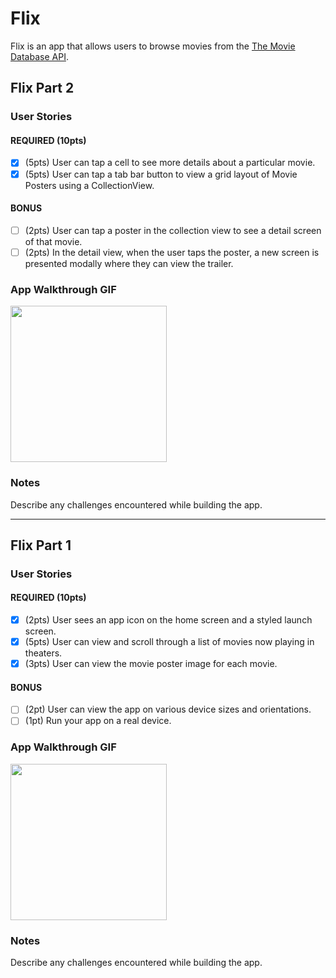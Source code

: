 # Flix

Flix is an app that allows users to browse movies from the [The Movie Database API](http://docs.themoviedb.apiary.io/#).

## Flix Part 2

### User Stories

#### REQUIRED (10pts)
-  [x] (5pts) User can tap a cell to see more details about a particular movie.
-  [x] (5pts) User can tap a tab bar button to view a grid layout of Movie Posters using a CollectionView.

#### BONUS
- [ ] (2pts) User can tap a poster in the collection view to see a detail screen of that movie.
- [ ] (2pts) In the detail view, when the user taps the poster, a new screen is presented modally where they can view the trailer.

### App Walkthrough GIF
<img src="./flix-2.gif" width=250><br>

### Notes
Describe any challenges encountered while building the app.

---

## Flix Part 1

### User Stories

#### REQUIRED (10pts)
-  [x] (2pts) User sees an app icon on the home screen and a styled launch screen.
-  [x] (5pts) User can view and scroll through a list of movies now playing in theaters.
-  [x] (3pts) User can view the movie poster image for each movie.

#### BONUS
- [ ] (2pt) User can view the app on various device sizes and orientations.
- [ ] (1pt) Run your app on a real device.

### App Walkthrough GIF
<img src="./flix.gif" width=250><br>

### Notes
Describe any challenges encountered while building the app.
